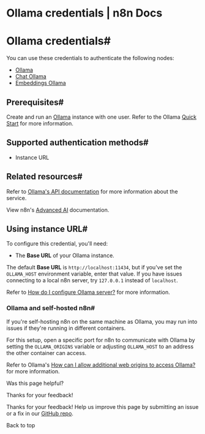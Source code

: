 # Ollama credentials | n8n Docs

[ ](https://github.com/n8n-io/n8n-docs/edit/main/docs/integrations/builtin/credentials/ollama.md "Edit this page")

# Ollama credentials#

You can use these credentials to authenticate the following nodes:

  * [Ollama](../../cluster-nodes/sub-nodes/n8n-nodes-langchain.lmollama/)
  * [Chat Ollama](../../cluster-nodes/sub-nodes/n8n-nodes-langchain.lmchatollama/)
  * [Embeddings Ollama](../../cluster-nodes/sub-nodes/n8n-nodes-langchain.embeddingsollama/)

## Prerequisites#

Create and run an [Ollama](https://ollama.com/) instance with one user. Refer to the Ollama [Quick Start](https://github.com/ollama/ollama/blob/main/README.md#quickstart) for more information.

## Supported authentication methods#

  * Instance URL

## Related resources#

Refer to [Ollama's API documentation](https://github.com/ollama/ollama/blob/main/docs/api.md) for more information about the service.

View n8n's [Advanced AI](../../../../advanced-ai/) documentation.

## Using instance URL#

To configure this credential, you'll need:

  * The **Base URL** of your Ollama instance.

The default **Base URL** is `http://localhost:11434`, but if you've set the `OLLAMA_HOST` environment variable, enter that value. If you have issues connecting to a local n8n server, try `127.0.0.1` instead of `localhost`.

Refer to [How do I configure Ollama server?](https://github.com/ollama/ollama/blob/main/docs/faq.md#how-do-i-configure-ollama-server) for more information.

### Ollama and self-hosted n8n#

If you're self-hosting n8n on the same machine as Ollama, you may run into issues if they're running in different containers.

For this setup, open a specific port for n8n to communicate with Ollama by setting the `OLLAMA_ORIGINS` variable or adjusting `OLLAMA_HOST` to an address the other container can access.

Refer to Ollama's [How can I allow additional web origins to access Ollama?](https://github.com/ollama/ollama/blob/main/docs/faq.md#how-can-i-allow-additional-web-origins-to-access-ollama) for more information.

Was this page helpful? 

Thanks for your feedback! 

Thanks for your feedback! Help us improve this page by submitting an issue or a fix in our [GitHub repo](https://github.com/n8n-io/n8n-docs). 

Back to top